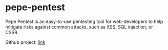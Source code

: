 # pepe-pentest

Pepe Pentest is an easy-to-use pentesting tool for web-developers to help mitigate risks against common attacks, such as XSS, SQL injection, or CSSR.

Github project: [link](https://github.com/Lynanguyen0515/pepe-pentest/blob/main/README.md)
